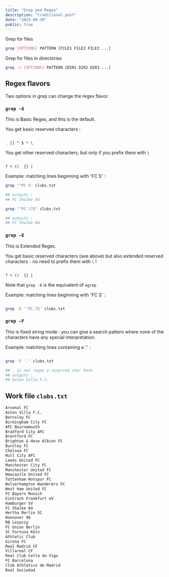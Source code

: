 ```yaml
---
title: "Grep and Regex"
description: "traditional post"
date: "2023-09-30"
public: true
---
```



Grep for files
```bash
grep [OPTIONS] PATTERN [FILE1 FILE2 FILE3 ...]
```

Grep for files in directories
```bash
grep -r [OPTIONS] PATTERN [DIR1 DIR2 DIR3 ...]
```


## Regex flavors  

Two options in grep can change the regex flavor.


### ``grep -G``

This is Basic Regex, and this is the default.

You get basic reserved characters :
```text

. [] ^ $ * \

```

You get other reserved characters, but only if you prefix them with ``\``
```text

? + ()  {} |

```

Example: matching lines beginning with 'FC S' :
```bash
grep '^FC S' clubs.txt

## outputs :
## FC Shalke 04

grep '^FC.\?S' clubs.txt

## outputs :
## FC Shalke 04
```


### ``grep -E`` 

This is Extended Regex.

You get basic reserved characters (see above) but also extended reserved characters - no need to prefix them with ``\`` !
```text

? + ()  {} |

```

Note that ``grep -E`` is the equivalent of ``egrep``

Example: matching lines beginning with 'FC S' :
```bash

grep -E '^FC.?S' clubs.txt

```


### ``grep -F`` 

This is fixed string mode : you can give a search pattern where none of the characters have any special interpretation.

Example: matching lines containing a '.' :
```bash

grep -F '.' clubs.txt

## . is not regex a reserved char here
## outputs :
## Aston Villa F.C.

```

## Work file ``clubs.txt``

```txt
Arsenal FC
Aston Villa F.C.
Barnsley FC
Birmingham City FC
AFC Bournemouth
Bradford City AFC
Brentford FC
Brighton & Hove Albion FC
Burnley FC
Chelsea FC
Hull City AFC
Leeds United FC
Manchester City FC
Manchester United FC
Newcastle United FC
Tottenham Hotspur FC
Wolverhampton Wanderers FC
West Ham United FC
FC Bayern Munich
Eintrach Frankfurt eV
Hamburger SV
FC Shalke 04
Hertha Berlin SC
Hannover 96
RB Leipzig
FC Union Berlin
SC Fortuna Köln
Athletic Club
Girona FC
Real Madrid CF
Villareal CF
Real Club Celta de Vigo
FC Barcelona
Club Athletico de Madrid
Real Sociedad
```
